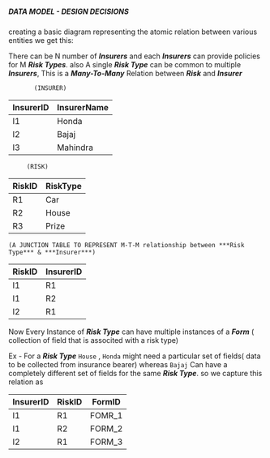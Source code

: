 ##### DATA MODEL - DESIGN DECISIONS

creating a basic diagram representing the atomic relation between various entities we get this:


There can be N number of ***Insurers*** and each ***Insurers*** can provide policies for M ***Risk Types***.
also A single ***Risk Type*** can be common to multiple ***Insurers***, This is a ***Many-To-Many*** 
Relation between ***Risk*** and ***Insurer***

           (INSURER)        
| InsurerID | InsurerName |
|-----------|-------------|
| I1         | Honda      |
| I2         | Bajaj      |
| I3         | Mahindra   |


         (RISK)
| RiskID | RiskType       |
|-----------|-------------|
| R1         | Car        |
| R2         | House      |
| R3         | Prize      |

`(A JUNCTION TABLE TO REPRESENT M-T-M relationship between ***Risk Type*** & ***Insurer***)`

| RiskID | InsurerID|
|-----------|-------------|
| I1        | R1          |
| I1        | R2          |
| I2        | R1          |



Now Every Instance of ***Risk Type*** can have multiple instances of a ***Form*** ( collection of field that is associted with a risk type)

Ex - For a ***Risk Type*** `House` , `Honda` might need a particular set of fields( data to be collected from insurance bearer) whereas `Bajaj` Can have a completely different set of fields for the same ***Risk Type***. so we capture this relation as

|InsurerID   | RiskID | FormID    |
|-----------|--------|-----------|
| I1        | R1     |FOMR_1     |
| I1        | R2     |FORM_2     |
| I2        | R1     |FORM_3     |




